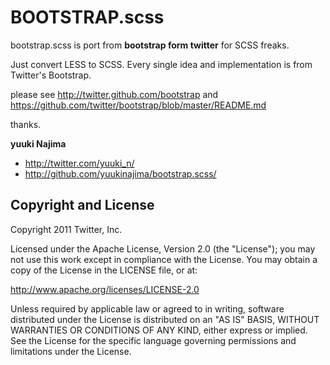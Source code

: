 BOOTSTRAP.scss
=================

bootstrap.scss is port from **bootstrap form twitter** for SCSS freaks.

Just convert LESS to SCSS.
Every single idea and implementation is from Twitter's Bootstrap.

please see http://twitter.github.com/bootstrap and https://github.com/twitter/bootstrap/blob/master/README.md

thanks.

 **yuuki Najima**
 
+ http://twitter.com/yuuki_n/
+ http://github.com/yuukinajima/bootstrap.scss/

Copyright and License
---------------------

Copyright 2011 Twitter, Inc.

Licensed under the Apache License, Version 2.0 (the "License");
you may not use this work except in compliance with the License.
You may obtain a copy of the License in the LICENSE file, or at:

   http://www.apache.org/licenses/LICENSE-2.0

Unless required by applicable law or agreed to in writing, software
distributed under the License is distributed on an "AS IS" BASIS,
WITHOUT WARRANTIES OR CONDITIONS OF ANY KIND, either express or implied.
See the License for the specific language governing permissions and
limitations under the License.
